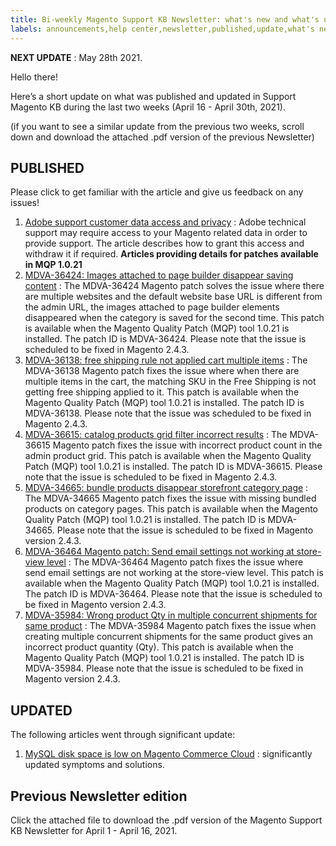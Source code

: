 ```yaml
---
title: Bi-weekly Magento Support KB Newsletter: what's new and what's updated
labels: announcements,help center,newsletter,published,update,what's new
---
```


 **NEXT UPDATE** : May 28th 2021.

Hello there!

Here’s a short update on what was published and updated in Support Magento KB during the last two weeks (April 16 - April 30th, 2021).

(if you want to see a similar update from the previous two weeks, scroll down and download the attached .pdf version of the previous Newsletter)

## PUBLISHED

Please click to get familiar with the article and give us feedback on any issues!

1. [Adobe support customer data access and privacy](https://support.magento.com/hc/en-us/articles/360052293411) : Adobe technical support may require access to your Magento related data in order to provide support. The article describes how to grant this access and withdraw it if required. **Articles providing details for patches available in MQP 1.0.21**
1. [MDVA-36424: Images attached to page builder disappear saving content](https://support.magento.com/hc/en-us/articles/360060231611) : The MDVA-36424 Magento patch solves the issue where there are multiple websites and the default website base URL is different from the admin URL, the images attached to page builder elements disappeared when the category is saved for the second time. This patch is available when the Magento Quality Patch (MQP) tool 1.0.21 is installed. The patch ID is MDVA-36424. Please note that the issue is scheduled to be fixed in Magento 2.4.3.
1. [MDVA-36138: free shipping rule not applied cart multiple items](https://support.magento.com/hc/en-us/articles/360060101131) : The MDVA-36138 Magento patch fixes the issue where when there are multiple items in the cart, the matching SKU in the Free Shipping is not getting free shipping applied to it. This patch is available when the Magento Quality Patch (MQP) tool 1.0.21 is installed. The patch ID is MDVA-36138. Please note that the issue was scheduled to be fixed in Magento 2.4.3.
1. [MDVA-36615: catalog products grid filter incorrect results](https://support.magento.com/hc/en-us/articles/360060056751) : The MDVA-36615 Magento patch fixes the issue with incorrect product count in the admin product grid. This patch is available when the Magento Quality Patch (MQP) tool 1.0.21 is installed. The patch ID is MDVA-36615. Please note that the issue is scheduled to be fixed in Magento 2.4.3.
1. [MDVA-34665: bundle products disappear storefront category page](https://support.magento.com/hc/en-us/articles/360059638692) : The MDVA-34665 Magento patch fixes the issue with missing bundled products on category pages. This patch is available when the Magento Quality Patch (MQP) tool 1.0.21 is installed. The patch ID is MDVA-34665. Please note that the issue is scheduled to be fixed in Magento version 2.4.3.
1. [MDVA-36464 Magento patch: Send email settings not working at store-view level](https://support.magento.com/hc/en-us/articles/360060243071) : The MDVA-36464 Magento patch fixes the issue where send email settings are not working at the store-view level. This patch is available when the Magento Quality Patch (MQP) tool 1.0.21 is installed. The patch ID is MDVA-36464. Please note that the issue is scheduled to be fixed in Magento version 2.4.3.
1. [MDVA-35984: Wrong product Qty in multiple concurrent shipments for same product](https://support.magento.com/hc/en-us/articles/360059801932) : The MDVA-35984 Magento patch fixes the issue when creating multiple concurrent shipments for the same product gives an incorrect product quantity (Qty). This patch is available when the Magento Quality Patch (MQP) tool 1.0.21 is installed. The patch ID is MDVA-35984. Please note that the issue is scheduled to be fixed in Magento version 2.4.3.

## UPDATED

The following articles went through significant update:

1. [MySQL disk space is low on Magento Commerce Cloud](https://support.magento.com/hc/en-us/articles/360037591972) : significantly updated symptoms and solutions.

## Previous Newsletter edition

Click the attached file to download the .pdf version of the Magento Support KB Newsletter for April 1 - April 16, 2021.
